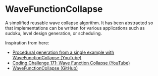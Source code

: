 # WaveFunctionCollapse
 
A simplified reusable wave collapse algorithm. 
It has been abstracted so that implementations can
be written for various applications such as sudoku,
level design generation, or scheduling.

Inspiration from here:

- [Procedural generation from a single example with WaveFunctionCollapse (YouTube)](https://www.youtube.com/watch?v=DOQTr2Xmlz0)
- [Coding Challenge 171: Wave Function Collapse (YouTube)](https://www.youtube.com/watch?v=rI_y2GAlQFM)
- [WaveFunctionCollapse (GitHub)](https://github.com/mxgmn/WaveFunctionCollapse)
